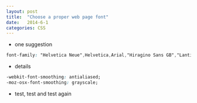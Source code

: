 ```yaml
---
layout: post
title:  "Choose a proper web page font"
date:   2014-6-1
categories: CSS
---
```


* one suggestion

```css
font-family: "Helvetica Neue",Helvetica,Arial,"Hiragino Sans GB","Lantinghei SC","Microsoft Yahei",sans-serif;
```

* details

```css
-webkit-font-smoothing: antialiased;
-moz-osx-font-smoothing: grayscale;
```

* test, test and test again


